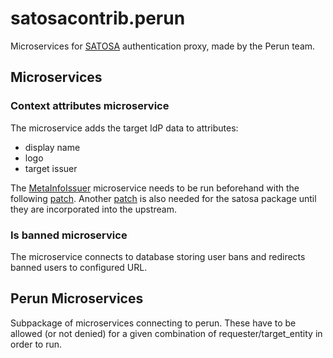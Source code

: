 # satosacontrib.perun

Microservices for [SATOSA](https://github.com/IdentityPython/SATOSA) authentication proxy, made by the Perun team.

## Microservices

### Context attributes microservice

The microservice adds the target IdP data to attributes:

- display name
- logo
- target issuer

The [MetaInfoIssuer](https://github.com/SUNET/swamid-satosa/blob/main/src/swamid_plugins/metainfo/metainfo.py)
microservice needs to be run beforehand with the following [patch](https://github.com/SUNET/swamid-satosa/compare/main...kofzera:swamid-satosa:add_collector_metadata.patch).
Another [patch](https://github.com/IdentityPython/SATOSA/compare/master...kofzera:SATOSA:decorate_context_with_metadata.patch) is
also needed for the satosa package until they are incorporated into the upstream.

### Is banned microservice

The microservice connects to database storing user bans and redirects banned users to configured URL.

## Perun Microservices

Subpackage of microservices connecting to perun. These have to be allowed (or not denied) for
a given combination of requester/target_entity in order to run.

